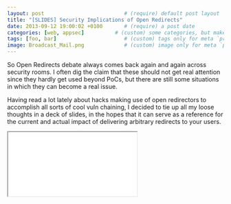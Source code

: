 ```yaml
---
layout: post                          # (require) default post layout
title: "[SLIDES] Security Implications of Open Redirects"                   # (require) a string title
date: 2013-09-12 19:00:02 +0100       # (require) a post date
categories: [web, appsec]          # (custom) some categories, but makesure these categories already exists inside path of `category/`
tags: [foo, bar]                      # (custom) tags only for meta `property="article:tag"`
image: Broadcast_Mail.png             # (custom) image only for meta `property="og:image"`, save your image # inside path of `static/img/_posts`
---
```


So Open Redirects debate always comes back again and again across security rooms. I often dig the claim that these should not get real attention since they hardly get used beyond PoCs, but there are still some situations in which they can become a real issue.

Having read a lot lately about hacks making use of open redirectors to accomplish all sorts of cool vuln chaining, I decided to tie up all my loose thoughts in a deck of slides, in the hopes that it can serve as a reference for the current and actual impact of delivering arbitrary redirects to your users.

<iframe src=="/rvl/openrdirs"></iframe>
